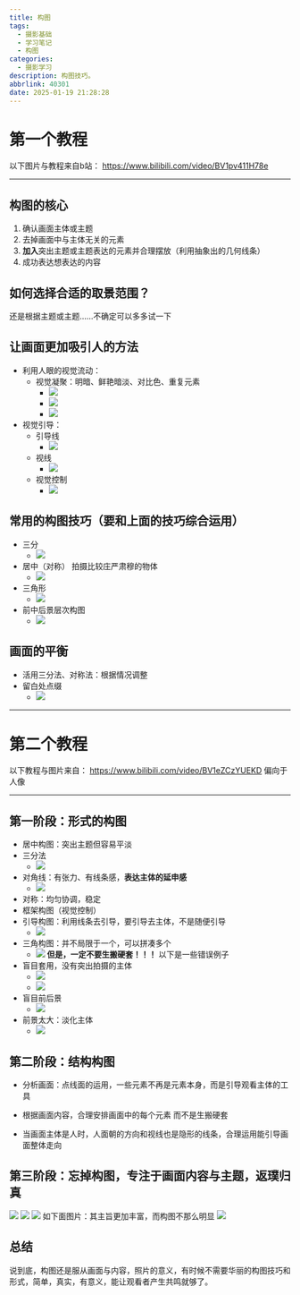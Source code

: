 ```yaml
---
title: 构图
tags:
  - 摄影基础
  - 学习笔记
  - 构图
categories:
  - 摄影学习
description: 构图技巧。
abbrlink: 40301
date: 2025-01-19 21:28:28
---
```

# 第一个教程
以下图片与教程来自b站： https://www.bilibili.com/video/BV1pv411H78e

---

## 构图的核心

1. 确认画面主体或主题
2. 去掉画面中与主体无关的元素
3. **加入**突出主题或主题表达的元素并合理摆放（利用抽象出的几何线条）
4. 成功表达想表达的内容

## 如何选择合适的取景范围？

还是根据主题或主题......不确定可以多多试一下

## 让画面更加吸引人的方法

- 利用人眼的视觉流动： 
	- 视觉凝聚：明暗、鲜艳暗淡、对比色、重复元素
		- ![](Snipaste_2025-01-19_21-52-29.png)
		- ![](Snipaste_2025-01-19_21-53-32.png)
		- ![](Snipaste_2025-01-19_21-54-29.png)
- 视觉引导：
	- 引导线
		- ![](Snipaste_2025-01-19_21-55-44.png)
	- 视线
		- ![](Snipaste_2025-01-19_21-56-10.png)
	- 视觉控制
		- ![](Snipaste_2025-01-19_21-57-23.png)

## 常用的构图技巧（要和上面的技巧综合运用）

- 三分
	- ![](Snipaste_2025-01-19_21-59-29.png)
- 居中（对称） 拍摄比较庄严肃穆的物体
	- ![](Snipaste_2025-01-19_22-00-43.png)
- 三角形
	- ![](Snipaste_2025-01-19_22-01-27.png)
- 前中后景层次构图
	- ![](Snipaste_2025-01-19_22-02-21.png)

## 画面的平衡

- 活用三分法、对称法：根据情况调整
- 留白处点缀
	- ![](Snipaste_2025-01-19_22-10-09.png)

---

# 第二个教程
以下教程与图片来自： https://www.bilibili.com/video/BV1eZCzYUEKD 偏向于人像

---

## 第一阶段：形式的构图

- 居中构图：突出主题但容易平淡
- 三分法
	- ![](Snipaste_2025-01-19_22-13-39%201.png)
- 对角线：有张力、有线条感，**表达主体的延申感**
	- ![](Snipaste_2025-01-19_22-14-45.png)
- 对称：均匀协调，稳定
- 框架构图（视觉控制）
- 引导构图：利用线条去引导，要引导去主体，不是随便引导
	- ![](Snipaste_2025-01-19_22-17-14.png)
- 三角构图：并不局限于一个，可以拼凑多个
	- ![](Snipaste_2025-01-19_22-18-18.png)
**但是，一定不要生搬硬套！！！**
以下是一些错误例子
- 盲目套用，没有突出拍摄的主体
	- ![](Snipaste_2025-01-19_22-20-48.png)
	- ![](Snipaste_2025-01-19_22-22-00.png)
- 盲目前后景
	- ![](Snipaste_2025-01-19_22-23-02.png)
- 前景太大：淡化主体
	- ![](Snipaste_2025-01-19_22-23-51.png)

## 第二阶段：结构构图

- 分析画面：点线面的运用，一些元素不再是元素本身，而是引导观看主体的工具

- 根据画面内容，合理安排画面中的每个元素 而不是生搬硬套
- 当画面主体是人时，人面朝的方向和视线也是隐形的线条，合理运用能引导画面整体走向

## 第三阶段：忘掉构图，专注于画面内容与主题，返璞归真

![](Snipaste_2025-01-19_22-38-26.png)
![](Snipaste_2025-01-19_22-39-01.png)
![](Snipaste_2025-01-19_22-39-21.png)
如下面图片：其主旨更加丰富，而构图不那么明显
![](Snipaste_2025-01-19_22-41-51.png)

## 总结

说到底，构图还是服从画面与内容，照片的意义，有时候不需要华丽的构图技巧和形式，简单，真实，有意义，能让观看者产生共鸣就够了。
